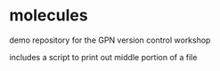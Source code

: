 # molecules
demo repository for the GPN version control workshop

includes a script to print out middle portion of a file

